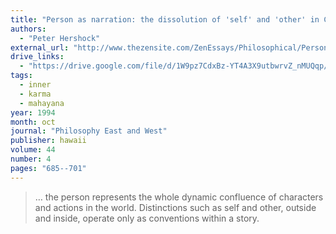 ```yaml
---
title: "Person as narration: the dissolution of 'self' and 'other' in Ch'an Buddhism"
authors:
  - "Peter Hershock"
external_url: "http://www.thezensite.com/ZenEssays/Philosophical/Person_as_Narration_Hershock.html"
drive_links:
  - "https://drive.google.com/file/d/1W9pz7CdxBz-YT4A3X9utbwrvZ_nMUQqp/view?usp=drivesdk"
tags:
  - inner
  - karma
  - mahayana
year: 1994
month: oct
journal: "Philosophy East and West"
publisher: hawaii
volume: 44
number: 4
pages: "685--701"
---
```


> … the person represents the whole dynamic confluence of characters and actions in the world. Distinctions such as self and other, outside and inside, operate only as conventions within a story.
